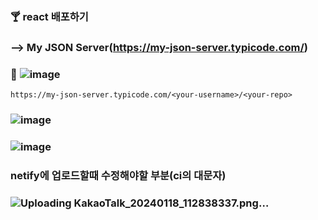 ### 🍸 react 배포하기
### --> My JSON Server(https://my-json-server.typicode.com/)

### 🔽  ![image](https://github.com/gogoringhye/read/assets/145514996/490c9295-8e6f-4cb1-8ee9-d1588cf3110c)
```
https://my-json-server.typicode.com/<your-username>/<your-repo>
```
### ![image](https://github.com/gogoringhye/read/assets/145514996/3855b03a-28eb-4561-8288-40f5969166ef)

### ![image](https://github.com/gogoringhye/read/assets/145514996/c2d60e39-eaa5-42f9-a827-6d437707ad1d)

### netify에 업로드할때 수정해야할 부분(ci의 대문자)
### ![Uploading KakaoTalk_20240118_112838337.png…]()


